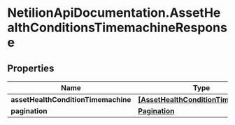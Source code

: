 # NetilionApiDocumentation.AssetHealthConditionsTimemachineResponse

## Properties
Name | Type | Description | Notes
------------ | ------------- | ------------- | -------------
**assetHealthConditionTimemachine** | [**[AssetHealthConditionTimemachine]**](AssetHealthConditionTimemachine.md) |  | 
**pagination** | [**Pagination**](Pagination.md) |  | 
